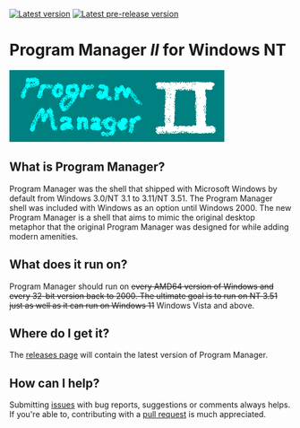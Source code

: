 [![Latest version](https://img.shields.io/github/v/release/Freedom-Desktop/Program-Manager-II?label=latest%20version&sort=semver&style=plastic)](/releases) [![Latest pre-release version](https://img.shields.io/github/v/release/Freedom-Desktop/Program-Manager-II?label=latest%20pre-release%20version&sort=semver&style=plastic&include_prereleases)](/releases)
# Program Manager *II* for Windows NT
![Progman banner](/misc/progmgr.png)

## What is Program Manager?
Program Manager was the shell that shipped with Microsoft Windows by default from Windows 3.0/NT 3.1 to 3.11/NT 3.51. The Program Manager shell was included with Windows as an option until Windows 2000. The new Program Manager is a shell that aims to mimic the original desktop metaphor that the original Program Manager was designed for while adding modern amenities.

## What does it run on?
Program Manager should run on ~~every AMD64 version of Windows and every 32-bit version back to 2000. The ultimate goal is to run on NT 3.51 just as well as it can run on Windows 11~~ Windows Vista and above.

## Where do I get it?
The [releases page](/releases) will contain the latest version of Program Manager.

## How can I help?
Submitting [issues](/issues) with bug reports, suggestions or comments always helps. If you're able to, contributing with a [pull request](/pulls) is much appreciated.
